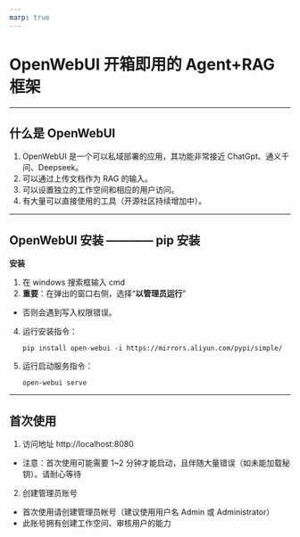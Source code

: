```yaml
---
marp: true
---
```


# OpenWebUI 开箱即用的 Agent+RAG 框架

---

## 什么是 OpenWebUI

1. OpenWebUI 是一个可以私域部署的应用，其功能非常接近 ChatGpt、通义千问、Deepseek。
2. 可以通过上传文档作为 RAG 的输入。
3. 可以设置独立的工作空间和相应的用户访问。
4. 有大量可以直接使用的工具（开源社区持续增加中）。

---

## OpenWebUI 安装 ———— pip 安装

**安装**

1. 在 windows 搜索框输入 cmd
2. **重要**：在弹出的窗口右侧，选择“**以管理员运行**”

- 否则会遇到写入权限错误。

4. 运行安装指令：

   ```
   pip install open-webui -i https://mirrors.aliyun.com/pypi/simple/
   ```

5. 运行启动服务指令：

   ```
   open-webui serve
   ```

---

## 首次使用

1. 访问地址 http://localhost:8080

- 注意：首次使用可能需要 1~2 分钟才能启动，且伴随大量错误（如未能加载秘钥）。请耐心等待

2. 创建管理员账号

- 首次使用请创建管理员帐号（建议使用用户名 Admin 或 Administrator）
- 此账号拥有创建工作空间、审核用户的能力
